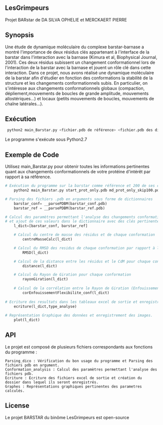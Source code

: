  LesGrimpeurs
 ------------
Projet BARstar de DA SILVA OPHELIE et MERCKAERT PIERRE

 Synopsis
 --------

Une étude de dynamique moléculaire du complexe barstar-barnase a montré l'importance de deux résidus clés appartenant à l'interface de la barstar dans l'interaction avec la barnase (Kimura et al, Biophysical Journal, 2001). Ces deux résidus subissent un changement conformationnel lors de l'interaction de la barstar avec la barnase et jouent un rôle clé dans cette interaction. Dans ce projet, nous avons réalisé une dynamique moléculaire de la barstar afin d'étudier en fonction des conformations la stabilité de la structure et les changements conformationnels subis.
En particulier, on s'intéresse aux changements conformationnels globaux (compaction, dépliement,mouvements de boucles de grande amplitude, mouvements allostériques...) et locaux (petits mouvements de boucles, mouvements de chaîne latérales...).

 Exécution
 ---------
```python
 python2 main_Barstar.py <fichier.pdb de référence> <fichier.pdb des différentes conformations> <méthode de calcul du centre de masse des résidus : "CA" ou "all">
 ```
 Le programme s'exécute sous Python2.7
 

 Exemple de Code
 ---------------

Utilisez main_Barstar.py pour obtenir toutes les informations pertinentes quant aux changements conformationnels de votre protéine d'intérêt par rapport à sa référence.

```python
# Exécution du programme sur la barstar comme référence et 200 de ses conformations en solution, en considérant le barycentre des atomes des résidus comme le centre de masse des résidus.
	python2 main_Barstar.py start_prot_only.pdb md_prot_only_skip100.pdb all

# Parsing des fichiers .pdb en arguments sous forme de dictionnaires
	barstar_conf= __parsePDBM(barstar_conf.pdb)
	barstar_ref = __parsePDBM(barstar_ref.pdb)

# Calcul des paramètres permettant l'analyse des changements conformationnels vis-à-vis de la référence 
# et ajout de ces valeurs dans le dictionnaire avec des clés pertinentes.
	l_dict=[barstar_conf, barstar_ref]

	# Calcul du centre de masse des résidus et de chaque conformation
		centreMasseCalc(l_dict)	

	# Calcul du RMSD des residus de chaque conformation par rapport à la référence			
		RMSD(l_dict)	

	# Calcul de la distance entre les résidus et le CdM pour chaque conformation			
		distance(l_dict)

	# Calcul du Rayon de Giration pour chaque conformation				
		rayonGiration(l_dict)
					
	# Calcul de la corrélation entre le Rayon de Giration (Enfouissement) et la Flexibilité (RMSD) pour chaque conformation
		corEnfouissementFlexibilite_conf(l_dict)
	
# Ecriture des resultats dans les tableaux excel de sortie et enregistrement dans les dossiers correspondants.
	ecriture(l_dict,type_analyse)
	
# Représentation Graphique des données et enregistrement des images.
	plot(l_dict) 
```

 API
 ---
Le projet est composé de plusieurs fichiers correspondants aux fonctions du programme :

    Parsing_dico : Vérification du bon usage du programme et Parsing des fichiers pdb en argument.
    Conformation_analysis : Calcul des paramètres permettant l'analyse des fichiers pdb.
    Ecriture : Ecriture des fichiers excel de sortie et création du dossier dans lequel ils seront enregistrés.
    Graphes : Représentations graphiques pertinentes des parametres calculés.

 License
 -------
Le projet BARSTAR du binôme LesGrimpeurs est open-source
